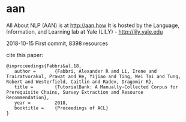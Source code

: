 # aan

All About NLP (AAN) is at http://aan.how
It is hosted by the Language, Information, and Learning lab at Yale (LILY) - http://lily.yale.edu

2018-10-15 First commit, 8398 resources

cite this paper:

```text
@inproceedings{Fabbri&al.18,
   author =       {Fabbri, Alexander R and Li, Irene and Trairatvorakul, Prawat and He, Yijiao and Ting, Wei Tai and Tung, Robert and Westerfield, Caitlin and Radev, Dragomir R},  
   title =        {TutorialBank: A Manually-Collected Corpus for Prerequisite Chains, Survey Extraction and Resource           Recommendation}, 
   year =         2018, 
   booktitle =    {Proceedings of ACL}  
}  
```

